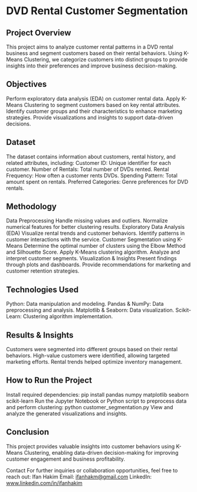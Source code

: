 # DVD Rental Customer Segmentation

## Project Overview
This project aims to analyze customer rental patterns in a DVD rental business and segment customers based on their rental behaviors. Using K-Means Clustering, we categorize customers into distinct groups to provide insights into their preferences and improve business decision-making.

## Objectives
Perform exploratory data analysis (EDA) on customer rental data.
Apply K-Means Clustering to segment customers based on key rental attributes.
Identify customer groups and their characteristics to enhance marketing strategies.
Provide visualizations and insights to support data-driven decisions.

## Dataset
The dataset contains information about customers, rental history, and related attributes, including:
Customer ID: Unique identifier for each customer.
Number of Rentals: Total number of DVDs rented.
Rental Frequency: How often a customer rents DVDs.
Spending Pattern: Total amount spent on rentals.
Preferred Categories: Genre preferences for DVD rentals.

## Methodology
Data Preprocessing
Handle missing values and outliers.
Normalize numerical features for better clustering results.
Exploratory Data Analysis (EDA)
Visualize rental trends and customer behaviors.
Identify patterns in customer interactions with the service.
Customer Segmentation using K-Means
Determine the optimal number of clusters using the Elbow Method and Silhouette Score.
Apply K-Means clustering algorithm.
Analyze and interpret customer segments.
Visualization & Insights
Present findings through plots and dashboards.
Provide recommendations for marketing and customer retention strategies.

## Technologies Used
Python: Data manipulation and modeling.
Pandas & NumPy: Data preprocessing and analysis.
Matplotlib & Seaborn: Data visualization.
Scikit-Learn: Clustering algorithm implementation.

## Results & Insights
Customers were segmented into different groups based on their rental behaviors.
High-value customers were identified, allowing targeted marketing efforts.
Rental trends helped optimize inventory management.

## How to Run the Project
Install required dependencies:
pip install pandas numpy matplotlib seaborn scikit-learn
Run the Jupyter Notebook or Python script to preprocess data and perform clustering:
python customer_segmentation.py
View and analyze the generated visualizations and insights.

## Conclusion
This project provides valuable insights into customer behaviors using K-Means Clustering, enabling data-driven decision-making for improving customer engagement and business profitability.

Contact
For further inquiries or collaboration opportunities, feel free to reach out:
Ifan Hakim
Email: ifanhakm@gmail.com
LinkedIn: www.linkedin.com/in/ifanhakim
